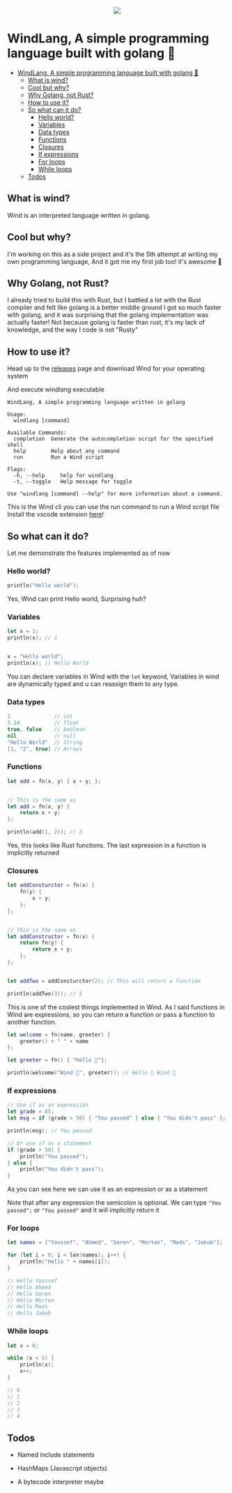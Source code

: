 <p align="center">
  <img src="assets/WindLogo.png" />
</p>

# WindLang, A simple programming language built with golang 🍃

- [WindLang, A simple programming language built with golang 🍃](#windlang-a-simple-programming-language-built-with-golang-)
  - [What is wind?](#what-is-wind)
  - [Cool but why?](#cool-but-why)
  - [Why Golang, not Rust?](#why-golang-not-rust)
  - [How to use it?](#how-to-use-it)
  - [So what can it do?](#so-what-can-it-do)
    - [Hello world?](#hello-world)
    - [Variables](#variables)
    - [Data types](#data-types)
    - [Functions](#functions)
    - [Closures](#closures)
    - [If expressions](#if-expressions)
    - [For loops](#for-loops)
    - [While loops](#while-loops)
  - [Todos](#todos)

## What is wind?

Wind is an interpreted language written in golang.

## Cool but why?

I'm working on this as a side project and it's the 5th attempt at writing my own programming language, And it got me my first job too! it's awesome 💙

## Why Golang, not Rust?

I already tried to build this with Rust, but I battled a lot with the Rust compiler and felt like golang is a better middle ground I got so much faster with golang, and it was surprising that the golang implementation was actually faster!
Not because golang is faster than rust, it's my lack of knowledge, and the way I code is not "Rusty"

## How to use it?

Head up to the [releases](https://github.com/joetifa2003/windlang/releases) page and download Wind for your operating system

And execute windlang executable

```
WindLang, A simple programming language written in golang

Usage:
  windlang [command]

Available Commands:
  completion  Generate the autocompletion script for the specified shell
  help        Help about any command
  run         Run a Wind script

Flags:
  -h, --help     help for windlang
  -t, --toggle   Help message for toggle

Use "windlang [command] --help" for more information about a command.
```

This is the Wind cli you can use the run command to run a Wind script file
Install the vscode extension [here](https://marketplace.visualstudio.com/items?itemName=YoussefAhmed.windlang)!

## So what can it do?

Let me demonstrate the features implemented as of now

### Hello world?

```swift
println("Hello world");
```

Yes, Wind can print Hello world, Surprising huh?

### Variables

```swift
let x = 1;
println(x); // 1


x = "Hello world";
println(x); // Hello World
```

You can declare variables in Wind with the `let` keyword, Variables in wind are dynamically typed and u can reassign them to any type.

### Data types

```swift
1              // int
3.14           // float
true, false    // boolean
nil            // null
"Hello World"  // String
[1, "2", true] // Arrays
```

### Functions

```swift
let add = fn(x, y) { x + y; };


// This is the same as
let add = fn(x, y) {
    return x + y;
};

println(add(1, 2)); // 3
```

Yes, this looks like Rust functions. The last expression in a function is implicitly returned

### Closures

```swift
let addConsturctor = fn(x) {
    fn(y) {
        x + y;
    };
};


// This is the same as
let addConstructor = fn(x) {
    return fn(y) {
        return x + y;
    };
};


let addTwo = addConsturctor(2); // This will return a function

println(addTwo(3)); // 5
```

This is one of the coolest things implemented in Wind. As I said functions in Wind are expressions, so you can return a function or pass a function to another function.

```swift
let welcome = fn(name, greeter) {
    greeter() + " " + name
};

let greeter = fn() { "Hello 👋"};

println(welcome("Wind 🍃", greeter)); // Hello 👋 Wind 🍃
```

### If expressions

```swift
// Use if as an expression
let grade = 85;
let msg = if (grade > 50) { "You passed" } else { "You didn't pass" };

println(msg); // You passed

// Or use if as a statement
if (grade > 50) {
    println("You passed");
} else {
    println("You didn't pass");
}
```

As you can see here we can use it as an expression or as a statement

Note that after any expression the semicolon is optional. We can type `"You passed";` or `"You passed"` and it will implicitly return it

### For loops

```swift
let names = ["Youssef", "Ahmed", "Soren", "Morten", "Mads", "Jakob"];

for (let i = 0; i < len(names); i++) {
    println("Hello " + names[i]);
}

// Hello Youssef
// Hello Ahmed
// Hello Soren
// Hello Morten
// Hello Mads
// Hello Jakob
```

### While loops

```swift
let x = 0;

while (x < 5) {
    println(x);
    x++;
}

// 0
// 1
// 2
// 3
// 4
```

## Todos

-   Named include statements

-   HashMaps (Javascript objects)

-   A bytecode interpreter maybe
